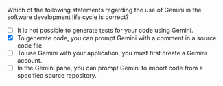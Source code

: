 Which of the following statements regarding the use of Gemini in the software development life cycle is correct?

- [ ] It is not possible to generate tests for your code using Gemini.
- [x] To generate code, you can prompt Gemini with a comment in a source code file.
- [ ] To use Gemini with your application, you must first create a Gemini account.
- [ ] In the Gemini pane, you can prompt Gemini to import code from a specified source repository.

